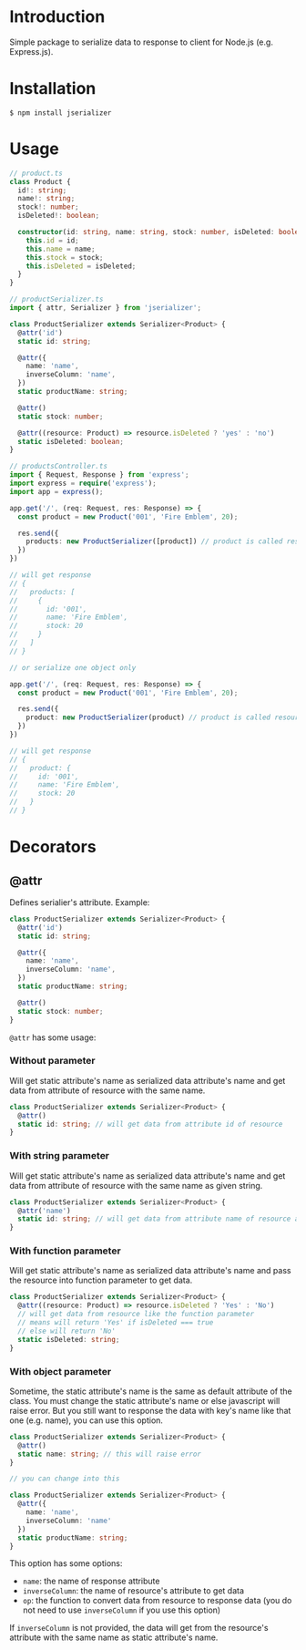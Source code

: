 # Introduction

Simple package to serialize data to response to client for Node.js (e.g. Express.js).

# Installation

    $ npm install jserializer

# Usage

```ts
// product.ts
class Product {
  id!: string;
  name!: string;
  stock!: number;
  isDeleted!: boolean;

  constructor(id: string, name: string, stock: number, isDeleted: boolean) {
    this.id = id;
    this.name = name;
    this.stock = stock;
    this.isDeleted = isDeleted;
  }
}

// productSerializer.ts
import { attr, Serializer } from 'jserializer';

class ProductSerializer extends Serializer<Product> {
  @attr('id')
  static id: string;

  @attr({
    name: 'name',
    inverseColumn: 'name',
  })
  static productName: string;

  @attr()
  static stock: number;

  @attr((resource: Product) => resource.isDeleted ? 'yes' : 'no')
  static isDeleted: boolean;
}

// productsController.ts
import { Request, Response } from 'express';
import express = require('express');
import app = express();

app.get('/', (req: Request, res: Response) => {
  const product = new Product('001', 'Fire Emblem', 20);

  res.send({
    products: new ProductSerializer([product]) // product is called resource
  })
})

// will get response
// {
//   products: [
//     {
//       id: '001',
//       name: 'Fire Emblem',
//       stock: 20
//     }
//   ]
// }

// or serialize one object only

app.get('/', (req: Request, res: Response) => {
  const product = new Product('001', 'Fire Emblem', 20);

  res.send({
    product: new ProductSerializer(product) // product is called resource
  })
})

// will get response
// {
//   product: {
//     id: '001',
//     name: 'Fire Emblem',
//     stock: 20
//   }
// }
```

# Decorators

## @attr

Defines serialier's attribute. Example:

```ts
class ProductSerializer extends Serializer<Product> {
  @attr('id')
  static id: string;

  @attr({
    name: 'name',
    inverseColumn: 'name',
  })
  static productName: string;

  @attr()
  static stock: number;
}
```

`@attr` has some usage:

### Without parameter
Will get static attribute's name as serialized data attribute's name and get data from attribute of resource with the same name.

```ts
class ProductSerializer extends Serializer<Product> {
  @attr()
  static id: string; // will get data from attribute id of resource
}
```

### With string parameter
Will get static attribute's name as serialized data attribute's name and get data from attribute of resource with the same name as given string.

```ts
class ProductSerializer extends Serializer<Product> {
  @attr('name')
  static id: string; // will get data from attribute name of resource and response with attribute id
}
```

### With function parameter
Will get static attribute's name as serialized data attribute's name and pass the resource into function parameter to get data.

```ts
class ProductSerializer extends Serializer<Product> {
  @attr((resource: Product) => resource.isDeleted ? 'Yes' : 'No')
  // will get data from resource like the function parameter
  // means will return 'Yes' if isDeleted === true
  // else will return 'No'
  static isDeleted: string;
}
```

### With object parameter
Sometime, the static attribute's name is the same as default attribute of the class. You must change the static attribute's name or else javascript will raise error. But you still want to response the data with key's name like that one (e.g. name), you can use this option.

```ts
class ProductSerializer extends Serializer<Product> {
  @attr()
  static name: string; // this will raise error
}

// you can change into this

class ProductSerializer extends Serializer<Product> {
  @attr({
    name: 'name',
    inverseColumn: 'name'
  })
  static productName: string;
}
```

This option has some options:
  - `name`: the name of response attribute
  - `inverseColumn`: the name of resource's attribute to get data
  - `op`: the function to convert data from resource to response data (you do not need to use `inverseColumn` if you use this option)

If `inverseColumn` is not provided, the data will get from the resource's attribute with the same name as static attribute's name.
